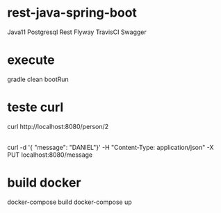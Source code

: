 # rest-java-spring-boot

Java11
Postgresql
Rest
Flyway
TravisCI
Swagger

# execute

gradle clean bootRun

# teste curl

curl http://localhost:8080/person/2

<br>
curl -d '{ "message": "DANIEL"}' -H "Content-Type: application/json" -X PUT localhost:8080/message

# build docker

docker-compose build
docker-compose up

